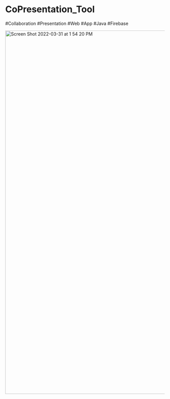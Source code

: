 # CoPresentation_Tool
#Collaboration #Presentation #Web #App #Java #Firebase

<img width="1144" alt="Screen Shot 2022-03-31 at 1 54 20 PM" src="https://user-images.githubusercontent.com/98379268/228400128-c22509d5-1be8-4301-b254-1a8327993f51.png">
